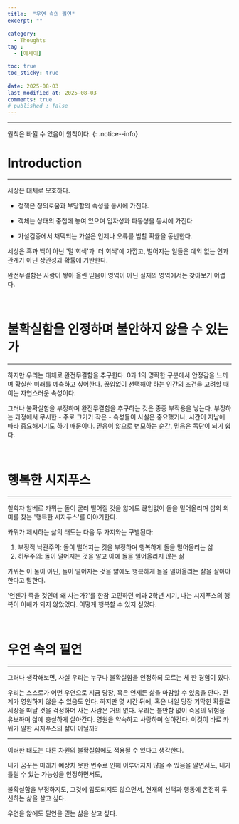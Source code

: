 ```yaml
---
title:  "우연 속의 필연" 
excerpt: ""

category:
  - Thoughts
tag :
  - [에세이]

toc: true
toc_sticky: true
 
date: 2025-08-03
last_modified_at: 2025-08-03
comments: true
# published : false
---
```


---

원칙은 바뀔 수 있음이 원칙이다.
{: .notice--info}
<br>

# Introduction
---
세상은 대체로 모호하다.

- 정책은 정의로움과 부당함의 속성을 동시에 가진다.

- 객체는 상태의 중첩에 놓여 있으며 입자성과 파동성을 동시에 가진다

- 가설검증에서 채택되는 가설은 언제나 오류를 범할 확률을 동반한다.

세상은 흑과 백이 아닌 '덜 회색'과 '더 회색'에 가깝고, 벌어지는 일들은 예외 없는 인과관계가 아닌 상관성과 확률에 기반한다. 

완전무결함은 사람이 쌓아 올린 믿음이 영역이 아닌 실재의 영역에서는 찾아보기 어렵다.


<br>

# 불확실함을 인정하며 불안하지 않을 수 있는가
---
하지만 우리는 대체로 완전무결함을 추구한다. 0과 1의 명확한 구분에서 안정감을 느끼며 확실한 미래를 예측하고 싶어한다. 끊임없이 선택해야 하는 인간의 조건을 고려할 때 이는 자연스러운 속성이다.

그러나 불확실함을 부정하며 완전무결함을 추구하는 것은 종종 부작용을 낳는다. 부정하는 과정에서 무시한 - 주로 크기가 작은 - 속성들이 사실은 중요했거나, 시간이 지남에 따라 중요해지기도 하기 때문이다. 믿음이 앎으로 변모하는 순간, 믿음은 독단이 되기 쉽다.

<br>

# 행복한 시지푸스
---
철학자 알베르 카뮈는 돌이 굴러 떨어질 것을 앎에도 끊임없이 돌을 밀어올리며 삶의 의미를 찾는 '행복한 시지푸스'를 이야기한다.

카뮈가 제시하는 삶의 태도는 다음 두 가지와는 구별된다:

1. 부정적 낙관주의: 돌이 떨어지는 것을 부정하며 행복하게 돌을 밀어올리는 삶
2. 허무주의: 돌이 떨어지는 것을 알고 아예 돌을 밀어올리지 않는 삶

카뮈는 이 둘이 아닌, 돌이 떨어지는 것을 앎에도 행복하게 돌을 밀어올리는 삶을 살아야 한다고 말한다.

'언젠가 죽을 것인데 왜 사는가?'를 한참 고민하던 예과 2학년 시기, 나는 시지푸스의 행복이 이해가 되지 않았었다. 어떻게 행복할 수 있지 싶었다.

<br>

# 우연 속의 필연
---
그러나 생각해보면, 사실 우리는 누구나 불확실함을 인정하되 모르는 체 한 경험이 있다.


우리는 스스로가 어떤 우연으로 지금 당장, 혹은 언제든 삶을 마감할 수 있음을 안다. 관계가 영원하지 않을 수 있음도 안다. 하지만 몇 시간 뒤에, 혹은 내일 당장 기막힌 확률로 세상을 떠날 것을 걱정하며 사는 사람은 거의 없다.
우리는 불안함 없이 죽음의 위험을 유보하며 삶에 충실하게 살아간다. 영원을 약속하고 사랑하며 살아간다. 이것이 바로 카뮈가 말한 시지푸스의 삶이 아닐까?

---

이러한 태도는 다른 차원의 불확실함에도 적용될 수 있다고 생각한다.


내가 꿈꾸는 미래가 예상치 못한 변수로 인해 이루어지지 않을 수 있음을 알면서도, 내가 틀릴 수 있는 가능성을 인정하면서도, 


불확실함을 부정하지도, 그것에 압도되지도 않으면서, 현재의 선택과 행동에 온전히 투신하는 삶을 살고 싶다.


우연을 앎에도 필연을 믿는 삶을 살고 싶다.